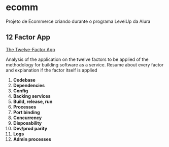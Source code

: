 # ecomm

Projeto de Ecommerce criando durante o programa LevelUp da Alura

## 12 Factor App
[The Twelve-Factor App](https://12factor.net/)

Analysis of the application on the twelve factors to be applied of the methodology for building software as a service. Resume about every factor and explanation if the factor itself is applied

1. **Codebase**
2. **Dependencies**
3. **Config**
4. **Backing services**
5. **Build, release, run**
6. **Processes**
7. **Port binding**
8. **Concurrency**
9. **Disposability**
10. **Dev/prod parity**
11. **Logs**
12. **Admin processes**
